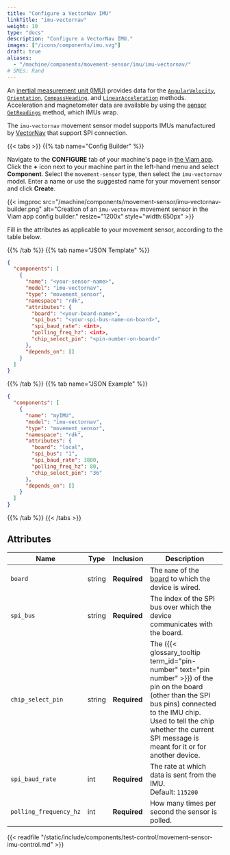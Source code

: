 ```yaml
---
title: "Configure a VectorNav IMU"
linkTitle: "imu-vectornav"
weight: 10
type: "docs"
description: "Configure a VectorNav IMU."
images: ["/icons/components/imu.svg"]
draft: true
aliases:
  - "/machine/components/movement-sensor/imu/imu-vectornav/"
# SMEs: Rand
---
```


An [inertial measurement unit (IMU)](https://en.wikipedia.org/wiki/Inertial_measurement_unit) provides data for the [`AngularVelocity`](/machine/components/movement-sensor/#getangularvelocity), [`Orientation`](/machine/components/movement-sensor/#getorientation), [`CompassHeading`](/machine/components/movement-sensor/#getcompassheading), and [`LinearAcceleration`](/machine/components/movement-sensor/#getlinearacceleration) methods.
Acceleration and magnetometer data are available by using the [sensor](/machine/components/sensor/) [`GetReadings`](/machine/components/sensor/#getreadings) method, which IMUs wrap.

The `imu-vectornav` movement sensor model supports IMUs manufactured by [VectorNav](https://www.vectornav.com/products) that support SPI connection.

{{< tabs >}}
{{% tab name="Config Builder" %}}

Navigate to the **CONFIGURE** tab of your machine's page in [the Viam app](https://app.viam.com).
Click the **+** icon next to your machine part in the left-hand menu and select **Component**.
Select the `movement-sensor` type, then select the `imu-vectornav` model.
Enter a name or use the suggested name for your movement sensor and click **Create**.

{{< imgproc src="/machine/components/movement-sensor/imu-vectornav-builder.png" alt="Creation of an `imu-vectornav` movement sensor in the Viam app config builder." resize="1200x" style="width:650px" >}}

Fill in the attributes as applicable to your movement sensor, according to the table below.

{{% /tab %}}
{{% tab name="JSON Template" %}}

```json {class="line-numbers linkable-line-numbers"}
{
  "components": [
    {
      "name": "<your-sensor-name>",
      "model": "imu-vectornav",
      "type": "movement_sensor",
      "namespace": "rdk",
      "attributes": {
        "board": "<your-board-name>",
        "spi_bus": "<your-spi-bus-name-on-board>",
        "spi_baud_rate": <int>,
        "polling_freq_hz": <int>,
        "chip_select_pin": "<pin-number-on-board>"
      },
      "depends_on": []
    }
  ]
}
```

{{% /tab %}}
{{% tab name="JSON Example" %}}

```json {class="line-numbers linkable-line-numbers"}
{
  "components": [
    {
      "name": "myIMU",
      "model": "imu-vectornav",
      "type": "movement_sensor",
      "namespace": "rdk",
      "attributes": {
        "board": "local",
        "spi_bus": "1",
        "spi_baud_rate": 3800,
        "polling_freq_hz": 80,
        "chip_select_pin": "36"
      },
      "depends_on": []
    }
  ]
}
```

{{% /tab %}}
{{< /tabs >}}

## Attributes

<!-- prettier-ignore -->
| Name | Type | Inclusion | Description |
| ---- | ---- | --------- | ----------- |
| `board` | string | **Required** | The `name` of the [board](/machine/components/board/) to which the device is wired. |
| `spi_bus` | string | **Required** | The index of the SPI bus over which the device communicates with the board. |
| `chip_select_pin` | string | **Required** | The ({{< glossary_tooltip term_id="pin-number" text="pin number" >}}) of the pin on the board (other than the SPI bus pins) connected to the IMU chip. Used to tell the chip whether the current SPI message is meant for it or for another device. |
| `spi_baud_rate` | int | **Required** | The rate at which data is sent from the IMU. <br> Default: `115200` |
| `polling_frequency_hz` | int | **Required** | How many times per second the sensor is polled. |

{{< readfile "/static/include/components/test-control/movement-sensor-imu-control.md" >}}
